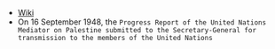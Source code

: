 - [Wiki](https://en.wikipedia.org/wiki/Bernadotte_plan)
- On 16 September 1948, the `Progress Report of the United Nations Mediator on Palestine submitted to the Secretary-General for transmission to the members of the United Nations`